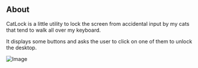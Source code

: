 ## About

CatLock is a little utility to lock the screen from accidental input
by my cats that tend to walk all over my keyboard.

It displays some buttons and asks the user to click on one of them
to unlock the desktop.

![Image](../blob/master/screenshot.png?raw=true)

